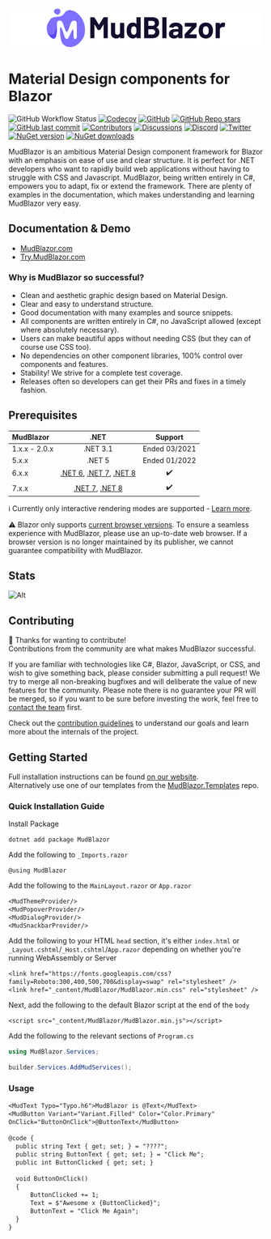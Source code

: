 ﻿<h1>
  <picture>
    <source media="(prefers-color-scheme: dark)" srcset="content/MudBlazor-GitHub-NoBg-Dark.png">
    <source media="(prefers-color-scheme: light)" srcset="content/MudBlazor-GitHub-NoBg.png">
    <img alt="MudBlazor" src="content/MudBlazor-GitHub-NoBg.png">
  </picture>
</h1>

# Material Design components for Blazor
![GitHub Workflow Status](https://img.shields.io/github/actions/workflow/status/mudblazor/mudblazor/build-test-mudblazor.yml?branch=dev&logo=github&style=flat-square)
[![Codecov](https://img.shields.io/codecov/c/github/MudBlazor/MudBlazor)](https://app.codecov.io/github/MudBlazor/MudBlazor)
[![GitHub](https://img.shields.io/github/license/mudblazor/mudblazor?color=594ae2&logo=github&style=flat-square)](https://github.com/mudblazor/MudBlazor/blob/master/LICENSE)
[![GitHub Repo stars](https://img.shields.io/github/stars/mudblazor/mudblazor?color=594ae2&style=flat-square&logo=github)](https://github.com/mudblazor/MudBlazor/stargazers)
[![GitHub last commit](https://img.shields.io/github/last-commit/mudblazor/mudblazor?color=594ae2&style=flat-square&logo=github)](https://github.com/mudblazor/mudblazor)
[![Contributors](https://img.shields.io/github/contributors/mudblazor/mudblazor?color=594ae2&style=flat-square&logo=github)](https://github.com/mudblazor/mudblazor/graphs/contributors)
[![Discussions](https://img.shields.io/github/discussions/mudblazor/mudblazor?color=594ae2&logo=github&style=flat-square)](https://github.com/mudblazor/mudblazor/discussions)
[![Discord](https://img.shields.io/discord/786656789310865418?color=%237289da&label=Discord&logo=discord&logoColor=%237289da&style=flat-square)](https://discord.gg/mudblazor)
[![Twitter](https://img.shields.io/twitter/follow/MudBlazor?color=1DA1F2&label=Twitter&logo=Twitter&style=flat-square)](https://twitter.com/MudBlazor)
[![NuGet version](https://img.shields.io/nuget/v/MudBlazor?color=ff4081&label=nuget%20version&logo=nuget&style=flat-square)](https://www.nuget.org/packages/MudBlazor/)
[![NuGet downloads](https://img.shields.io/nuget/dt/MudBlazor?color=ff4081&label=nuget%20downloads&logo=nuget&style=flat-square)](https://www.nuget.org/packages/MudBlazor/)

MudBlazor is an ambitious Material Design component framework for Blazor with an emphasis on ease of use and clear structure. It is perfect for .NET developers who want to rapidly build web applications without having to struggle with CSS and Javascript. MudBlazor, being written entirely in C#, empowers you to adapt, fix or extend the framework. There are plenty of examples in the documentation, which makes understanding and learning MudBlazor very easy.

## Documentation & Demo
- [MudBlazor.com](https://mudblazor.com)
- [Try.MudBlazor.com](https://try.mudblazor.com/)

### Why is MudBlazor so successful?
- Clean and aesthetic graphic design based on Material Design.
- Clear and easy to understand structure.
- Good documentation with many examples and source snippets.
- All components are written entirely in C#, no JavaScript allowed (except where absolutely necessary).
- Users can make beautiful apps without needing CSS (but they can of course use CSS too).
- No dependencies on other component libraries, 100% control over components and features.
- Stability! We strive for a complete test coverage.
- Releases often so developers can get their PRs and fixes in a timely fashion.

## Prerequisites
| MudBlazor | .NET | Support |
| :--- | :---: | :---: |
| 1.x.x - 2.0.x | .NET 3.1 | Ended 03/2021 |
| 5.x.x | .NET 5 | Ended 01/2022 |
| 6.x.x | [.NET 6](https://dotnet.microsoft.com/download/dotnet/6.0), [.NET 7](https://dotnet.microsoft.com/download/dotnet/7.0), [.NET 8](https://dotnet.microsoft.com/download/dotnet/8.0) | :heavy_check_mark: |
| 7.x.x | [.NET 7](https://dotnet.microsoft.com/download/dotnet/7.0), [.NET 8](https://dotnet.microsoft.com/download/dotnet/8.0) | :heavy_check_mark: |

:information_source: Currently only interactive rendering modes are supported - [Learn more](https://learn.microsoft.com/aspnet/core/blazor/components/render-modes).

:warning: Blazor only supports [current browser versions](https://learn.microsoft.com/aspnet/core/blazor/supported-platforms).
To ensure a seamless experience with MudBlazor, please use an up-to-date web browser.
If a browser version is no longer maintained by its publisher, we cannot guarantee compatibility with MudBlazor.

## Stats
![Alt](https://repobeats.axiom.co/api/embed/db53a44092e88fc34a4c0f37db12773b6787ec7e.svg "Repobeats analytics image")

## Contributing
👋 Thanks for wanting to contribute!  
Contributions from the community are what makes MudBlazor successful.

If you are familiar with technologies like C#, Blazor, JavaScript, or CSS, and wish to give something back, please consider submitting a pull request!
We try to merge all non-breaking bugfixes and will deliberate the value of new features for the community.
Please note there is no guarantee your PR will be merged, so if you want to be sure before investing the work, feel free to [contact the team](https://discord.gg/mudblazor) first.

Check out the [contribution guidelines](/CONTRIBUTING.md) to understand our goals and learn more about the internals of the project.

## Getting Started
Full installation instructions can be found [on our website](https://mudblazor.com/getting-started/installation).  
Alternatively use one of our templates from the [MudBlazor.Templates](https://github.com/mudblazor/Templates) repo.

### Quick Installation Guide
Install Package
```
dotnet add package MudBlazor
```
Add the following to `_Imports.razor`
```razor
@using MudBlazor
```
Add the following to the `MainLayout.razor` or `App.razor`
```razor
<MudThemeProvider/>
<MudPopoverProvider/>
<MudDialogProvider/>
<MudSnackbarProvider/>
```
Add the following to your HTML `head` section, it's either `index.html` or `_Layout.cshtml`/`_Host.cshtml`/`App.razor` depending on whether you're running WebAssembly or Server
```razor
<link href="https://fonts.googleapis.com/css?family=Roboto:300,400,500,700&display=swap" rel="stylesheet" />
<link href="_content/MudBlazor/MudBlazor.min.css" rel="stylesheet" />
```
Next, add the following to the default Blazor script at the end of the `body`
```razor
<script src="_content/MudBlazor/MudBlazor.min.js"></script>
```

Add the following to the relevant sections of `Program.cs`
```c#
using MudBlazor.Services;
```
```c#
builder.Services.AddMudServices();
```

### Usage
```razor
<MudText Typo="Typo.h6">MudBlazor is @Text</MudText>
<MudButton Variant="Variant.Filled" Color="Color.Primary" OnClick="ButtonOnClick">@ButtonText</MudButton>

@code {
  public string Text { get; set; } = "????";
  public string ButtonText { get; set; } = "Click Me";
  public int ButtonClicked { get; set; }

  void ButtonOnClick()
  {
      ButtonClicked += 1;
      Text = $"Awesome x {ButtonClicked}";
      ButtonText = "Click Me Again";
  }
}
```
